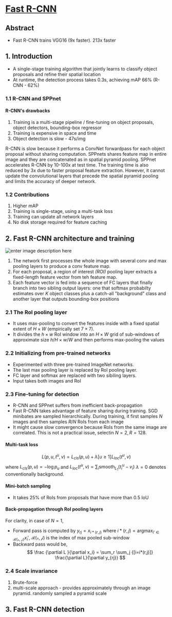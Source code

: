 # [Fast R-CNN](https://arxiv.org/pdf/1504.08083.pdf)

## Abstract
* Fast R-CNN trains VGG16 (9x faster). 213x faster


## 1. Introduction
* A single-stage training algorithm that jointly learns to classify object proposals and refine their spatial location
* At runtime, the detection process takes 0.3s, achieving mAP 66% (R-CNN - 62%)

### 1.1 R-CNN and SPPnet
#### R-CNN's drawbacks
1. Training is a multi-stage pipeline / fine-tuning on object proposals, object detectors, bounding-box regressor
2. Training is expensive in space and time
3. Object detection is slow - 47s/img

R-CNN is slow because it performs a ConvNet forwardpass for each object proposal without sharing computation. SPPnets shares feature map in entire image and they are concatenated as in spatial pyramid pooling. SPPnet accelerates R-CNN by 10-100x at test time. The training time is also reduced by 3x due to faster proposal feature extraction. However, it cannot update the convolutional layers that precede the spatial pyramid pooling and limits the accuracy of deeper network.

### 1.2 Contributions
1. Higher mAP
2. Training is single-stage, using a multi-task loss
3. Training can update all network layers
4. No disk storage required for feature caching

## 2. Fast R-CNN architecture and training

![enter image description here](https://andrewliao11.github.io/images/faster_rcnn/fast_rcnn_network.png)
1. The network first processes the whole image with several conv and max pooling layers to produce a conv feature map.
2. For each proposal, a region of interest *(ROI)* pooling layer extracts a fixed-length feature vector from teh feature map.
3. Each feature vector is fed into a sequence of FC layers that finally branch into two sibling output layers: one that softmax probabilty estimates over $K$ object classes plus a catch-all "background" class and another layer that outputs bounding-box positions

### 2.1 The RoI pooling layer
* It uses max-pooling to convert the features inside with a fixed spatial extent of $H \times W$ (empirically set $7 \times 7$).
* It divides the $h \times w$ RoI window into an $H \times W$ grid of sub-windows of approximate size $h/H \times w/W$ and then performs max-pooling the values

### 2.2 Initializing from pre-trained networks
* Experimented with three pre-trained ImageNet networks.
* The last max pooling layer is replaced by RoI pooling layer.
* FC layer and softmax are replaced with two sibiling layers.
* Input takes both images and RoI

### 2.3 Fine-tuning for detection
* R-CNN and SPPnet suffers from inefficient back-propagation
* Fast R-CNN takes advantage of feature sharing during training. SGD minibates are sampled hierarchically. During training, it first samples $N$ images and then samples $R/N$ RoIs from each image
* It might cause slow convergence because RoIs from the same image are correlated. This is not a practical issue, selectin $N=2, R=128$.

#### Multi-task loss
$$
L(p,u,t^u, v) = L_{cls}(p,u) + \lambda[u\ge1]L_{loc}(t^u, v)
$$
where $L_{cls}(p,u) = -\log p_u$ and $L_{loc}(t^u,v) = \sum_i \mathrm{smooth}_{L_1} (t_i^u-v_i)$
$\lambda=0$ denotes conventionally background.

#### Mini-batch sampling
* It takes 25% of RoIs from proposals that have more than 0.5 IoU

#### Back-propagation through RoI pooling layers
For clarity, in case of $N=1$,
* Forward pass is computed by $y_{rj} = x_{i*(r,j)}$ where $i*{(r,j)} = \mathrm{argmax}_{i' \in \mathcal{R(r, j)}}x_i'$, $\mathcal{R(r, j)}$ is the index of max pooled sub-window
* Backward pass would be,
$$
\frac {\partial L }{\partial x_i} = \sum_r \sum_j {[i=i*(r,j)]} \frac{\partial L}{\partial y_{rj}}
$$

### 2.4 Scale invariance
1. Brute-force
2. multi-scale approach - provides approximately through an image pyramid. randomly sampled a pyramid scale

## 3. Fast R-CNN detection
